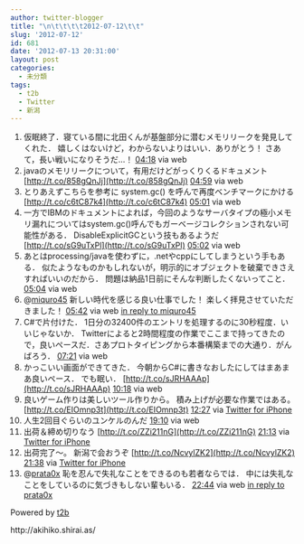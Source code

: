 ```yaml
---
author: twitter-blogger
title: "\n\t\t\t\t2012-07-12\t\t"
slug: '2012-07-12'
id: 681
date: '2012-07-13 20:31:00'
layout: post
categories:
  - 未分類
tags:
  - t2b
  - Twitter
  - 新潟
---
```


<div xmlns:georss="http://www.georss.org/georss">

1.  <span><span>仮眠終了．寝ている間に北田くんが基盤部分に潜むメモリリークを発見してくれた． 嬉しくはないけど，わからないよりはいい．ありがとう！ さあて，長い戦いになりそうだ…！</span> <span>[<span>04:18</span>](http://twitter.com/o_ob/status/223436225258848256) <span>via web</span></span></span>
2.  <span><span>javaのメモリリークについて，有用だけどがっくりくるドキュメント [http://t.co/858gQnJj](http://t.co/858gQnJj)</span> <span>[<span>04:59</span>](http://twitter.com/o_ob/status/223446572602621953) <span>via web</span></span></span>
3.  <span><span>とりあえずこちらを参考に system.gc() を呼んで再度ベンチマークにかける [http://t.co/c6tC87k4](http://t.co/c6tC87k4)</span> <span>[<span>05:01</span>](http://twitter.com/o_ob/status/223446904330133504) <span>via web</span></span></span>
4.  <span><span>一方でIBMのドキュメントによれば，今回のようなサーバタイプの極小メモリ漏れについてはsystem.gc()呼んでもガーベージコレクションされない可能性がある． DisableExplicitGCという技もあるようだ [http://t.co/sG9uTxPl](http://t.co/sG9uTxPl)</span> <span>[<span>05:02</span>](http://twitter.com/o_ob/status/223447320472199168) <span>via web</span></span></span>
5.  <span><span>あとはprocessing/javaを使わずに，.netやcppにしてしまうという手もある． 似たようなものかもしれないが，明示的にオブジェクトを破棄できさえすればいいのだから． 問題は納品1日前にそんな判断したくないってこと．</span> <span>[<span>05:04</span>](http://twitter.com/o_ob/status/223447804180307969) <span>via web</span></span></span>
6.  <span><span>@[miquro45](http://twitter.com/miquro45 "miquro45") 新しい時代を感じる良い仕事でした！ 楽しく拝見させていただきました！</span> <span>[<span>05:42</span>](http://twitter.com/o_ob/status/223457354979614721) <span>via web</span> [in reply to miquro45](http://twitter.com/miquro45/status/223452257658748928)</span></span>
7.  <span><span>C#で片付けた． 1日分の32400件のエントリを処理するのに30秒程度．いいじゃないか． Twitterによると2時間程度の作業でここまで持ってきたので，良いペースだ．さあプロトタイピングから本番構築までの大通り．がんばろう．</span> <span>[<span>07:21</span>](http://twitter.com/o_ob/status/223482302032916482) <span>via web</span></span></span>
8.  <span><span>かっこいい画面ができてきた． 今朝からC#に書きなおしたにしてはまあまあ良いペース． でも眠い． [http://t.co/sJRHAAAp](http://t.co/sJRHAAAp)</span> <span>[<span>10:18</span>](http://twitter.com/o_ob/status/223526832144781312) <span>via web</span></span></span>
9.  <span><span>良いゲーム作りは美しいツール作りから。 積み上げが必要な作業ではある。 [http://t.co/EIOmnp3t](http://t.co/EIOmnp3t)</span> <span>[<span>12:27</span>](http://twitter.com/o_ob/status/223559317880717312) <span>via [Twitter for iPhone](http://twitter.com/download/iphone)</span></span></span>
10.  <span><span>人生2回目ぐらいのユンケルのんだ</span> <span>[<span>19:10</span>](http://twitter.com/o_ob/status/223660651422298114) <span>via web</span></span></span>
11.  <span><span>出荷＆締め切りなう [http://t.co/ZZi211nG](http://t.co/ZZi211nG)</span> <span>[<span>21:13</span>](http://twitter.com/o_ob/status/223691661081968642) <span>via [Twitter for iPhone](http://twitter.com/download/iphone)</span></span></span>
12.  <span><span>出荷完了～。 新潟で会おうぞ [http://t.co/NcvylZK2](http://t.co/NcvylZK2)</span> <span>[<span>21:38</span>](http://twitter.com/o_ob/status/223697924025090048) <span>via [Twitter for iPhone](http://twitter.com/download/iphone)</span></span></span>
13.  <span><span>@[prata0x](http://twitter.com/prata0x "prata0x") 恥を忍んで失礼なことをできるのも若者ならでは． 中には失礼なことをしているのに気づきもしない輩もいる．</span> <span>[<span>22:44</span>](http://twitter.com/o_ob/status/223714494499659776) <span>via web</span> [in reply to prata0x](http://twitter.com/prata0x/status/223714185408806914)</span></span>

</div>

Powered by [t2b](http://t2b.utilz.jp/)

<div>http://akihiko.shirai.as/</div>